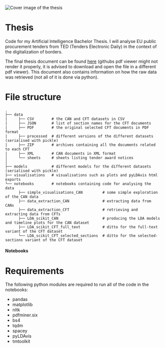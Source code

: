 ![Cover image of the thesis](cover_image.png)

# Thesis
Code for my Artificial Intelligence Bachelor Thesis. I will analyse EU public procurement tenders from TED (Tenders Electronic Daily) in the context of the digitalization of borders.

The final thesis document can be found [here](Thesis.pdf) (githubs pdf viewer might not render it properly, it is advised to download and open the file in a different pdf viewer). This document also contains information on how the raw data was retrieved (not all of it is done via python).


# File structure

```
.
├── data
|     ├── CSV        # the CAN and CFT datasets in CSV
|     ├── JSON       # list of section names for the CFT documents
|     ├── PDF        # the original selected CFT documents in PDF format
|     ├── processed  # different versions of the different datasets (serialised with pickle)
|     ├── ZIP        # archives containing all the documents related to each CFT
|     ├── XML        # CAN documents in XML format
│     └── sheets     # sheets listing tender award notices
│     
├── models           # different models for the different datasets (serialised with pickle)
├── visualisations   # visualisations such as plots and pyLDAvis html exports
└── notebooks        # notebooks containing code for analysing the data
      ├── simple_visualisations_CAN         # some simple exploration of the CAN data
      ├── data_extraction_CAN               # extracting data from CANs
      ├── data_extraction_CFT               # retrieving and extracting data from CFTs
      ├── LDA_scikit_CAN                    # producing the LDA models and timeline plots for the CAN dataset
      ├── LDA_scikit_CFT_full_text          # ditto for the full-text variant of the CFT dataset
      └── LDA_scikit_CFT_selected_sections  # ditto for the selected-sections variant of the CFT dataset

```

#### Notebooks

# Requirements

The following python modules are required to run all of the code in the notebooks:
- pandas
- matplotlib
- nltk
- pdfminer.six
- bs4
- tqdm
- spacey
- pyLDAvis
- tmtoolkit
